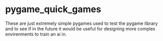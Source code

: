 # pygame_quick_games
These are just extremely simple pygames used to test the pygame library and to see if in the future it would be useful for designing more complex envirenments to train an ai in.
